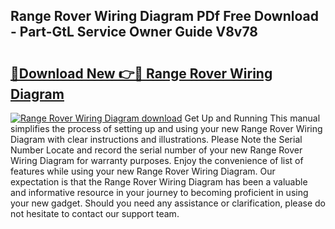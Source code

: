 ## Range Rover Wiring Diagram PDf Free Download - Part-GtL Service Owner Guide V8v78

# <h2><a href="http://dfl3w5.blite.top/?on=Range+Rover+Wiring+Diagram">🔗Download New 👉🔴 Range Rover Wiring Diagram</a></h2>

[![Range Rover Wiring Diagram download](https://i.imgur.com/lujVjoI.png)](http://dfl3w5.blite.top/?on=Range+Rover+Wiring+Diagram)
Get Up and Running This manual simplifies the process of setting up and using your new Range Rover Wiring Diagram with clear instructions and illustrations. Please Note the Serial Number Locate and record the serial number of your new Range Rover Wiring Diagram for warranty purposes. Enjoy the convenience of list of features while using your new Range Rover Wiring Diagram. Our expectation is that the Range Rover Wiring Diagram has been a valuable and informative resource in your journey to becoming proficient in using your new gadget. Should you need any assistance or clarification, please do not hesitate to contact our support team.
